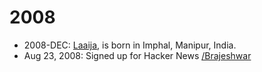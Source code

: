 # 2008

- 2008-DEC: [Laaija](https://laaija.com/), is born in Imphal, Manipur, India.
- Aug 23, 2008: Signed up for Hacker News [/Brajeshwar](https://news.ycombinator.com/user?id=Brajeshwar)